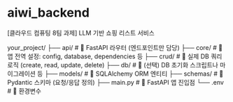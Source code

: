 # aiwi_backend
[클라우드 컴퓨팅 8팀 과제] LLM 기반 쇼핑 리스트 서비스

your_project/
├── api/          # 🔹 FastAPI 라우터 (엔드포인트만 담당)
├── core/         # 🔹 앱 전역 설정: config, database, dependencies 등
├── crud/         # 🔹 실제 DB 쿼리 로직 (create, read, update, delete)
├── db/           # 🔹 (선택) DB 초기화 스크립트나 마이그레이션 등
├── models/       # 🔹 SQLAlchemy ORM 엔티티
├── schemas/      # 🔹 Pydantic 스키마 (요청/응답 정의)
├── main.py       # 🔹 FastAPI 앱 진입점
└── .env          # 🔹 환경변수

